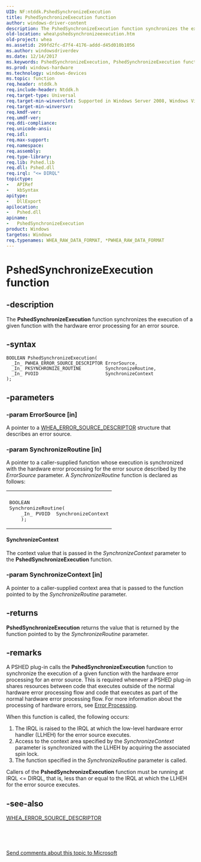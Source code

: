 ```yaml
---
UID: NF:ntddk.PshedSynchronizeExecution
title: PshedSynchronizeExecution function
author: windows-driver-content
description: The PshedSynchronizeExecution function synchronizes the execution of a given function with the hardware error processing for an error source.
old-location: whea\pshedsynchronizeexecution.htm
old-project: whea
ms.assetid: 299fd2fc-d7f4-4176-addd-d45d010b1056
ms.author: windowsdriverdev
ms.date: 12/14/2017
ms.keywords: PshedSynchronizeExecution, PshedSynchronizeExecution function [WHEA Drivers and Applications], ntddk/PshedSynchronizeExecution, whearef_7a6363f4-466d-498a-97c4-b5f7937005dd.xml, whea.pshedsynchronizeexecution
ms.prod: windows-hardware
ms.technology: windows-devices
ms.topic: function
req.header: ntddk.h
req.include-header: Ntddk.h
req.target-type: Universal
req.target-min-winverclnt: Supported in Windows Server 2008, Windows Vista SP1, and later versions of Windows.
req.target-min-winversvr: 
req.kmdf-ver: 
req.umdf-ver: 
req.ddi-compliance: 
req.unicode-ansi: 
req.idl: 
req.max-support: 
req.namespace: 
req.assembly: 
req.type-library: 
req.lib: Pshed.lib
req.dll: Pshed.dll
req.irql: "<= DIRQL"
topictype:
-	APIRef
-	kbSyntax
apitype:
-	DllExport
apilocation:
-	Pshed.dll
apiname:
-	PshedSynchronizeExecution
product: Windows
targetos: Windows
req.typenames: WHEA_RAW_DATA_FORMAT, *PWHEA_RAW_DATA_FORMAT
---
```


# PshedSynchronizeExecution function


## -description


The <b>PshedSynchronizeExecution</b> function synchronizes the execution of a given function with the hardware error processing for an error source.


## -syntax


````
BOOLEAN PshedSynchronizeExecution(
  _In_ PWHEA_ERROR_SOURCE_DESCRIPTOR ErrorSource,
  _In_ PKSYNCHRONIZE_ROUTINE         SynchronizeRoutine,
  _In_ PVOID                         SynchronizeContext
);
````


## -parameters




### -param ErrorSource [in]

A pointer to a <a href="..\ntddk\ns-ntddk-_whea_error_source_descriptor.md">WHEA_ERROR_SOURCE_DESCRIPTOR</a> structure that describes an error source.


### -param SynchronizeRoutine [in]

A pointer to a caller-supplied function whose execution is synchronized with the hardware error processing for the error source described by the <i>ErrorSource</i> parameter. A <i>SynchronizeRoutine</i> function is declared as follows:
<div class="code"><span codelanguage=""><table>
<tr>
<th></th>
</tr>
<tr>
<td>
<pre>BOOLEAN
SynchronizeRoutine(
    _In_ PVOID  SynchronizeContext
    );</pre>
</td>
</tr>
</table></span></div>


#### SynchronizeContext

The context value that is passed in the <i>SynchronizeContext</i> parameter to the <b>PshedSynchronizeExecution</b> function.


### -param SynchronizeContext [in]

A pointer to a caller-supplied context area that is passed to the function pointed to by the <i>SynchronizeRoutine</i> parameter.


## -returns


<b>PshedSynchronizeExecution</b> returns the value that is returned by the function pointed to by the <i>SynchronizeRoutine</i> parameter.



## -remarks


A PSHED plug-in calls the <b>PshedSynchronizeExecution</b> function to synchronize the execution of a given function with the hardware error processing for an error source. This is required whenever a PSHED plug-in shares resources between code that executes outside of the normal hardware error processing flow and code that executes as part of the normal hardware error processing flow. For more information about the processing of hardware errors, see <a href="https://msdn.microsoft.com/d9cb2f62-1ccf-4ab6-b547-dc54f6d07820">Error Processing</a>.

When this function is called, the following occurs:
<ol>
<li>
The IRQL is raised to the IRQL at which the low-level hardware error handler (LLHEH) for the error source executes.

</li>
<li>
Access to the context area specified by the <i>SynchronizeContext</i> parameter is synchronized with the LLHEH by acquiring the associated spin lock.

</li>
<li>
The function specified in the <i>SynchronizeRoutine</i> parameter is called.

</li>
</ol>Callers of the <b>PshedSynchronizeExecution</b> function must be running at IRQL &lt;= DIRQL, that is, less than or equal to the IRQL at which the LLHEH for the error source executes.



## -see-also

<a href="..\ntddk\ns-ntddk-_whea_error_source_descriptor.md">WHEA_ERROR_SOURCE_DESCRIPTOR</a>

 

 

<a href="mailto:wsddocfb@microsoft.com?subject=Documentation%20feedback [whea\whea]:%20PshedSynchronizeExecution function%20 RELEASE:%20(12/14/2017)&amp;body=%0A%0APRIVACY STATEMENT%0A%0AWe use your feedback to improve the documentation. We don't use your email address for any other purpose, and we'll remove your email address from our system after the issue that you're reporting is fixed. While we're working to fix this issue, we might send you an email message to ask for more info. Later, we might also send you an email message to let you know that we've addressed your feedback.%0A%0AFor more info about Microsoft's privacy policy, see http://privacy.microsoft.com/en-us/default.aspx." title="Send comments about this topic to Microsoft">Send comments about this topic to Microsoft</a>


